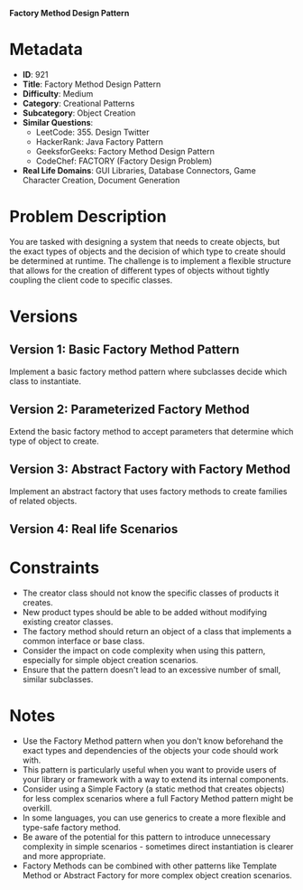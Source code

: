 **Factory Method Design Pattern**

# Metadata

- **ID**: 921
- **Title**: Factory Method Design Pattern
- **Difficulty**: Medium
- **Category**: Creational Patterns
- **Subcategory**: Object Creation
- **Similar Questions**: 
  - LeetCode: 355. Design Twitter
  - HackerRank: Java Factory Pattern
  - GeeksforGeeks: Factory Method Design Pattern
  - CodeChef: FACTORY (Factory Design Problem)
- **Real Life Domains**: GUI Libraries, Database Connectors, Game Character Creation, Document Generation

# Problem Description

You are tasked with designing a system that needs to create objects, but the exact types of objects and the decision of which type to create should be determined at runtime. The challenge is to implement a flexible structure that allows for the creation of different types of objects without tightly coupling the client code to specific classes.

# Versions

## Version 1: Basic Factory Method Pattern

Implement a basic factory method pattern where subclasses decide which class to instantiate.


## Version 2: Parameterized Factory Method

Extend the basic factory method to accept parameters that determine which type of object to create.

## Version 3: Abstract Factory with Factory Method

Implement an abstract factory that uses factory methods to create families of related objects.

## Version 4: Real life Scenarios

# Constraints

- The creator class should not know the specific classes of products it creates.
- New product types should be able to be added without modifying existing creator classes.
- The factory method should return an object of a class that implements a common interface or base class.
- Consider the impact on code complexity when using this pattern, especially for simple object creation scenarios.
- Ensure that the pattern doesn't lead to an excessive number of small, similar subclasses.

# Notes

- Use the Factory Method pattern when you don't know beforehand the exact types and dependencies of the objects your code should work with.
- This pattern is particularly useful when you want to provide users of your library or framework with a way to extend its internal components.
- Consider using a Simple Factory (a static method that creates objects) for less complex scenarios where a full Factory Method pattern might be overkill.
- In some languages, you can use generics to create a more flexible and type-safe factory method.
- Be aware of the potential for this pattern to introduce unnecessary complexity in simple scenarios - sometimes direct instantiation is clearer and more appropriate.
- Factory Methods can be combined with other patterns like Template Method or Abstract Factory for more complex object creation scenarios.